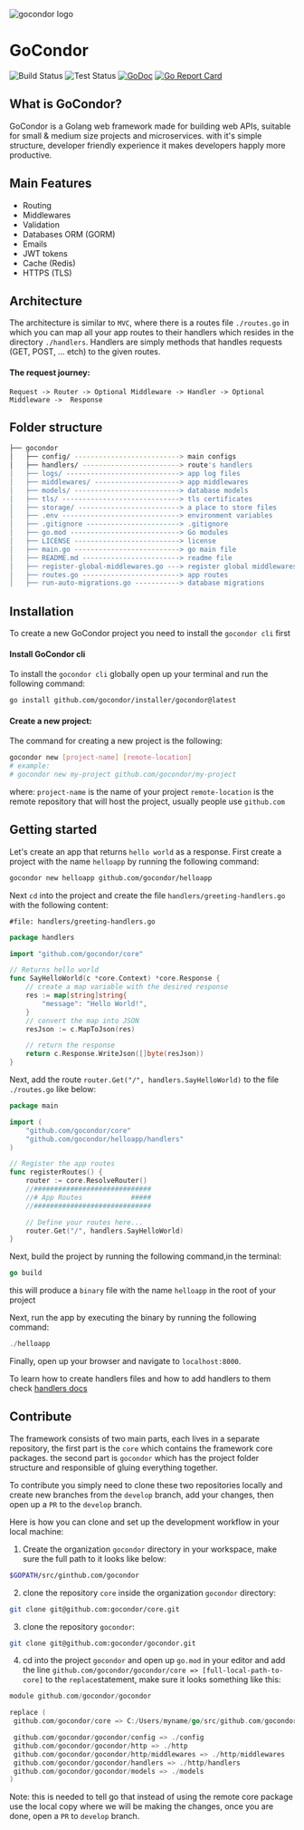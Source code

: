 ![gocondor logo](https://gocondor.github.io/img/logo.png)
# GoCondor

![Build Status](https://github.com/gocondor/gocondor/actions/workflows/build-main.yml/badge.svg)
![Test Status](https://github.com/gocondor/gocondor/actions/workflows/test-main.yml/badge.svg)
[![GoDoc](https://godoc.org/github.com/gocondor/gocondor?status.svg)](https://godoc.org/github.com/gocondor/gocondor)
[![Go Report Card](https://goreportcard.com/badge/github.com/gocondor/gocondor)](https://goreportcard.com/report/github.com/gocondor/gocondor)

## What is GoCondor?
GoCondor is a Golang web framework made for building web APIs, suitable for small & medium size projects and microservices. with it's simple structure, developer friendly experience it makes developers happly more productive.


## Main Features 
- Routing
- Middlewares
- Validation
- Databases ORM (GORM)
- Emails
- JWT tokens
- Cache (Redis)
- HTTPS (TLS)



## Architecture
The architecture is similar to `MVC`, where there is a routes file `./routes.go` in which you can map all your app routes to their handlers which resides in the directory `./handlers`. Handlers are simply methods that handles requests (GET, POST, ... etch) to the given routes.

#### The request journey:
`Request -> Router -> Optional Middleware -> Handler -> Optional Middleware ->  Response`

## Folder structure 
```bash
├── gocondor
│   ├── config/ --------------------------> main configs
│   ├── handlers/ ------------------------> route's handlers
│   ├── logs/ ----------------------------> app log files
│   ├── middlewares/ ---------------------> app middlewares
│   ├── models/ --------------------------> database models
│   ├── tls/ -----------------------------> tls certificates
│   ├── storage/ -------------------------> a place to store files
│   ├── .env -----------------------------> environment variables 
│   ├── .gitignore -----------------------> .gitignore
│   ├── go.mod ---------------------------> Go modules
│   ├── LICENSE --------------------------> license
│   ├── main.go --------------------------> go main file
│   ├── README.md ------------------------> readme file
│   ├── register-global-middlewares.go ---> register global middlewares
│   ├── routes.go ------------------------> app routes
│   ├── run-auto-migrations.go -----------> database migrations
```

## Installation
To create a new GoCondor project you need to install the `gocondor cli` first

#### Install GoCondor cli
To install the `gocondor cli` globally open up your terminal and run the following command:
```bash
go install github.com/gocondor/installer/gocondor@latest
```

#### Create a new project:
The command for creating a new project is the following:
```bash
gocondor new [project-name] [remote-location]
# example:
# gocondor new my-project github.com/gocondor/my-project
```
where:
`project-name` is the name of your project
`remote-location` is the remote repository that will host the project, usually people use `github.com`


## Getting started
Let's create an app that returns `hello world` as a response.
First create a project with the name `helloapp` by running the following command:
```bash
gocondor new helloapp github.com/gocondor/helloapp
```
Next `cd` into the project and create the file `handlers/greeting-handlers.go` with the following content:

 `#file: handlers/greeting-handlers.go`
```go
package handlers

import "github.com/gocondor/core"

// Returns hello world
func SayHelloWorld(c *core.Context) *core.Response {
	// create a map variable with the desired response
	res := map[string]string{
		"message": "Hello World!",
	}
	// convert the map into JSON
	resJson := c.MapToJson(res)

	// return the response
	return c.Response.WriteJson([]byte(resJson))
}
```
Next, add the route `router.Get("/", handlers.SayHelloWorld)` to the file `./routes.go` like below:

```go
package main

import (
	"github.com/gocondor/core"
	"github.com/gocondor/helloapp/handlers"
)

// Register the app routes
func registerRoutes() {
	router := core.ResolveRouter()
	//#############################
	//# App Routes            #####
	//#############################

	// Define your routes here...
	router.Get("/", handlers.SayHelloWorld)
}
```
Next, build the project by running the following command,in the terminal:
```go
go build
```
this will produce a `binary` file with the name `helloapp` in the root of your project

Next, run the app by executing the binary by running the following command:
```go
./helloapp
```

Finally, open up your browser and navigate to `localhost:8000`.

To learn how to create handlers files and how to add handlers to them check [handlers docs](https://gocondor.github.io/docs/handlers)


## Contribute
The framework consists of two main parts, each lives in a separate repository, the first part is the `core` which contains the framework core packages. the second part is `gocondor` which has the project folder structure and responsible of gluing everything together.

To contribute you simply need to clone these two repositories locally and create new branches from the `develop` branch, add your changes, then open up a `PR` to the `develop` branch.

Here is how you can clone and set up the development workflow in your local machine:

1. Create the organization `gocondor` directory in your workspace, make sure the full path to it looks like below:
```bash
$GOPATH/src/ginthub.com/gocondor
```
2. clone the repository `core` inside the organization `gocondor` directory:
```bash
git clone git@github.com:gocondor/core.git
```
3. clone the repository `gocondor`:
```bash
git clone git@github.com:gocondor/gocondor.git
```
4. cd into the project `gocondor` and open up `go.mod` in your editor and add the line `github.com/gocondor/gocondor/core => [full-local-path-to-core]` to the `replace`statement, make sure it looks something like this:
```go
module github.com/gocondor/gocondor

replace (
 github.com/gocondor/core => C:/Users/myname/go/src/github.com/gocondor/core

 github.com/gocondor/gocondor/config => ./config
 github.com/gocondor/gocondor/http => ./http
 github.com/gocondor/gocondor/http/middlewares => ./http/middlewares
 github.com/gocondor/gocondor/handlers => ./http/handlers
 github.com/gocondor/gocondor/models => ./models
)
```
Note:
this is needed to tell go that instead of using the remote core package use the local copy where we will be making the changes, once you are done, open a `PR` to `develop` branch.
